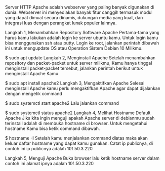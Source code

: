 Server HTTP Apache adalah webserver yang paling banyak digunakan di dunia. Webserver ini menyediakan banyak fitur canggih termasuk modul yang dapat dimuat secara dinamis, dukungan media yang kuat, dan integrasi luas dengan perangkat lunak populer lainnya.

Langkah 1, Menambahkan Repository Software Apache
Pertama-tama yang harus kamu lakukan adalah login ke server ubuntu kamu. Untuk login kamu bisa menggunakan ssh atau putty. Login ke root, jalankan perintah dibawah ini untuk mengupdate OS atau Operation Sistem Debian 10 Milikmu.

$ sudo apt update
Langkah 2, Menginstall Apache
Setelah menambahkan repository dan packet-packet untuk server milikmu, Kamu hanya tinggal menginstall packet-packet tersebut, jalankan perintah berikut untuk menginstall Apache Kamu 

$ sudo apt install apache2
Langkah 3, Mengaktifkan Apache
Selesai menginstall Apache kamu perlu mengaktifkan Apache agar dapat dijalankan dengan mengetik command

$ sudo systemctl start apache2
Lalu jalankan command

$ sudo systemctl status apache2
Langkah 4, Melihat Hostname Default Apache
Jika kita ingin menguji apakah Apache server di debianmu sudah terinstall adalah di membuka hostname di browser. Untuk mengetahui hostname Kamu bisa ketik command dibawah.

$ hostname -I
Setelah kamu menjalankan command diatas maka akan keluar daftar hostname yang dapat kamu gunakan.
Catat ip publicnya, di contoh ini ip publicnya adalah 101.50.3.220

Langkah 5, Menguji Apache
Buka browser lalu ketik hostname server dalam contoh ini alamat ipnya adalah 101.50.3.220
